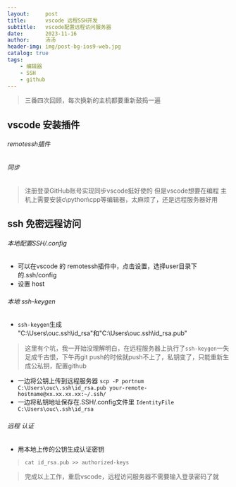 ```yaml
---
layout:     post
title:      vscode 远程SSH开发
subtitle:   vscode配置远程访问服务器
date:       2023-11-16
author:     汤汤
header-img: img/post-bg-ios9-web.jpg
catalog: true
tags:
    - 编辑器
    - SSH
    - github
---
```


> 三番四次回顾，每次换新的主机都要重新鼓捣一遍

## vscode 安装插件
###### remotessh插件
###### 同步
> 注册登录GitHub账号实现同步vscode挺好使的
> 但是vscode想要在编程
> 主机上需要安装c\python\cpp等编辑器，太麻烦了，还是远程服务器好用


## ssh 免密远程访问
###### 本地配置SSH/.config
+ 可以在vscode 的 remotessh插件中，点击设置，选择user目录下的.ssh/config
+ 设置 host
###### 本地 ssh-keygen
+ `ssh-keygen`生成 "C:\Users\ouc\.ssh\id_rsa"和"C:\Users\ouc\.ssh\id_rsa.pub"
> 这里有个坑，我一开始没理解明白，在远程服务器上执行了`ssh-keygen`一失足成千古恨，下午再git push的时候就push不上了，私钥变了，只能重新生成公私钥，配置github 
+ 一边将公钥上传到远程服务器 `scp -P portnum C:\Users\ouc\.ssh\id_rsa.pub your-remote-hostname@xx.xx.xx.xx:~/.ssh/`
+ 一边将私钥地址保存在.SSH/.config文件里 `IdentityFile C:\Users\ouc\.ssh\id_rsa`
###### 远程 认证
+ 用本地上传的公钥生成认证密钥
> `cat id_rsa.pub >> authorized-keys`

> 完成以上工作，重启vscode，远程访问服务器不需要输入登录密码了就
>

